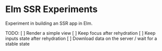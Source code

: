 # Elm SSR Experiments

Experiment in building an SSR app in Elm.

TODO:
[ ] Render a simple view
[ ] Keep focus after rehydration
[ ] Keep inputs state after rehydration
[ ] Download data on the server / wait for a stable state
